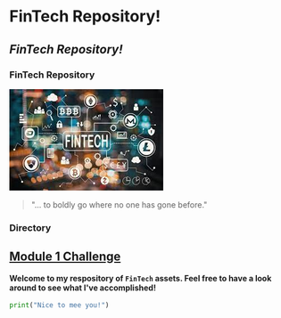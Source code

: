 # **FinTech Repository!**
## *FinTech Repository!*
### FinTech Repository

![FinTech-image](fintech.jpg)

> "... to boldly go where no one has gone before."

### Directory 
[Module 1 Challenge](module_1_challenge)
---
**Welcome to my respository of `FinTech` assets.
Feel free to have a look around to see what
I've accomplished!**

```python
print("Nice to mee you!")
```
